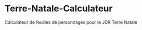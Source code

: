 Terre-Natale-Calculateur
========================

Calculateur de feuilles de personnages pour le JDR Terre Natale
